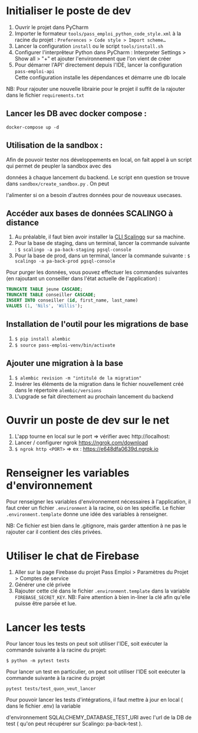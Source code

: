 # Initialiser le poste de dev

1. Ouvrir le projet dans PyCharm
2. Importer le formateur `tools/pass_emploi_python_code_style.xml` à la racine du
   projet : `Preferences > Code style > Import scheme…`
3. Lancer la configuration `install` ou le script `tools/install.sh`
4. Configurer l'interprêteur Python dans PyCharm : Interpreter Settings > Show all > "+" et ajouter l'environnement que
   l'on vient de créer
5. Pour démarrer l'API' directement depuis l'IDE, lancer la configuration `pass-emploi-api`  
   Cette configuration installe les dépendances et démarre une db locale

NB: Pour rajouter une nouvelle librairie pour le projet il suffit de la rajouter dans le fichier `requirements.txt`

## Lancer les DB avec docker compose :

```shell script
docker-compose up -d
```

## Utilisation de la sandbox :

Afin de pouvoir tester nos développements en local, on fait appel à un script qui permet de peupler la sandbox avec des 

données à chaque lancement du backend. Le script enn question se trouve dans ``` sandbox/create_sandbox.py ``` . On peut
 
l'alimenter si on a besoin d'autres données pour de nouveaux usecases.


## Accéder aux bases de données SCALINGO à distance

1. Au préalable, il faut bien avoir installer la [CLI Scalingo](https://cli.scalingo.com) sur sa machine.
2. Pour la base de staging, dans un terminal, lancer la commande
   suivante : `$ scalingo -a pa-back-staging pgsql-console`
3. Pour la base de prod, dans un terminal, lancer la commande suivante : `$ scalingo -a pa-back-prod pgsql-console`

Pour purger les données, vous pouvez effectuer les commandes suivantes (en rajoutant un conseiller dans l'état actuelle
de l'application) :

```sql
TRUNCATE TABLE jeune CASCADE;
TRUNCATE TABLE conseiller CASCADE;
INSERT INTO conseiller (id, first_name, last_name)
VALUES (1, 'Nils', 'Willis');
```

## Installation de l'outil pour les migrations de base

1. `$ pip install alembic`
2. `$ source pass-emploi-venv/bin/activate`

## Ajouter une migration à la base

1. `$ alembic revision -m "intitulé de la migration"`
2. Insérer les éléments de la migration dans le fichier nouvellement créé dans le répertoire `alembic/versions`
3. L'upgrade se fait directement au prochain lancement du backend

# Ouvrir un poste de dev sur le net

1. L'app tourne en local sur le port <PORT> => vérifier avec http://localhost:<PORT>
2. Lancer / configurer ngrok https://ngrok.com/download
3. `$ ngrok http <PORT>` => ex : https://e648dfa0639d.ngrok.io

# Renseigner les variables d'environnement

Pour renseigner les variables d'environnement nécessaires à l'application, il faut créer un fichier `.environment` à la racine,
où on les spécifie. Le fichier `.environment.template` donne une idée des variables à renseigner.

NB: Ce fichier est bien dans le .gitignore, mais garder attention à ne pas le rajouter car il contient des clés privées.

# Utiliser le chat de Firebase

1. Aller sur la page Firebase du projet Pass Emploi > Paramètres du Projet > Comptes de service
2. Générer une clé privée
3. Rajouter cette clé dans le fichier `.environment.template` dans la variable `FIREBASE_SECRET_KEY`. NB: Faire attention à bien in-liner
   la clé afin qu'elle puisse être parsée et lue.

# Lancer les tests

Pour lancer tous les tests on peut soit utiliser l'IDE, soit exécuter la commande suivante à la racine du projet:

`$ python -m pytest tests`

Pour lancer un test en particulier, on peut soit utiliser l'IDE soit exécuter la commande suivante à la racine du projet

`pytest tests/test_quon_veut_lancer`

Pour pouvoir lancer les tests d'intégrations, il faut mettre à jour en local ( dans le fichier .env) la variable 

d'environnement SQLALCHEMY_DATABASE_TEST_URI avec l'url de la DB de test ( qu'on peut récupérer sur Scalingo: pa-back-test ).
